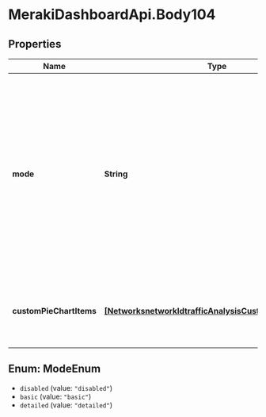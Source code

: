 # MerakiDashboardApi.Body104

## Properties
Name | Type | Description | Notes
------------ | ------------- | ------------- | -------------
**mode** | **String** |     The traffic analysis mode for the network. Can be one of &#x27;disabled&#x27; (do not collect traffic types),     &#x27;basic&#x27; (collect generic traffic categories), or &#x27;detailed&#x27; (collect destination hostnames).  | [optional] 
**customPieChartItems** | [**[NetworksnetworkIdtrafficAnalysisCustomPieChartItems]**](NetworksnetworkIdtrafficAnalysisCustomPieChartItems.md) | The list of items that make up the custom pie chart for traffic reporting. | [optional] 

<a name="ModeEnum"></a>
## Enum: ModeEnum

* `disabled` (value: `"disabled"`)
* `basic` (value: `"basic"`)
* `detailed` (value: `"detailed"`)


